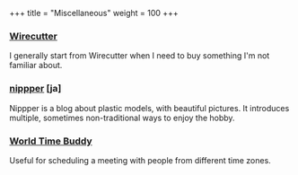 +++
title = "Miscellaneous"
weight = 100
+++

### [Wirecutter](https://www.nytimes.com/wirecutter/)

I generally start from Wirecutter when I need to buy something I'm not familiar about.

### [nippper](https://nippper.com/) [ja]

Nippper is a blog about plastic models, with beautiful pictures. It introduces multiple, sometimes non-traditional ways to enjoy the hobby.

### [World Time Buddy](https://www.worldtimebuddy.com/)

Useful for scheduling a meeting with people from different time zones.